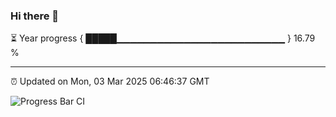 ### Hi there 👋

⏳ Year progress { █████▁▁▁▁▁▁▁▁▁▁▁▁▁▁▁▁▁▁▁▁▁▁▁▁▁ } 16.79 %

---

⏰ Updated on Mon, 03 Mar 2025 06:46:37 GMT

![Progress Bar CI](https://github.com/IshwaranRudhara/GIT-ACTION/workflows/Progress%20Bar%20CI/badge.svg)
